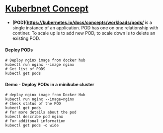 # [Kuberbnet Concept](https://kubernetes.io/docs/concepts/)

- **[POD](https://kubernetes.io/docs/concepts/workloads/pods/** is a single instance of an application. POD has one on one relationship with continer. To scale up is to add new POD, to scale down is to delete an existing POD.

#### Deploy PODs

```
# Deploy nginx image from docker hub
kubectl run nginx --image nginx
# Get list of PODS
kubectl get pods
```

#### Demo - Deploy PODs in a minikube cluster

```
# deploy nginx image from Docker Hub
kubectl run nginx --image=nginx
# Check status of the POD
kubectl get pods
# for more details about the pod
kubectl describe pod nginx
# For additonal information
kubectl get pods -o wide
```


